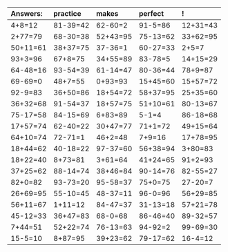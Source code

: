 | Answers: | practice | makes | perfect | ! |
| :--- | :--- | :--- | :--- | :--- |
| 4+8=12 | 81-39=42 | 62-60=2 | 91-5=86 | 12+31=43 | 
| 2+77=79 | 68-30=38 | 52+43=95 | 75-13=62 | 33+62=95 | 
| 50+11=61 | 38+37=75 | 37-36=1 | 60-27=33 | 2+5=7 | 
| 93+3=96 | 67+8=75 | 34+55=89 | 83-78=5 | 14+15=29 | 
| 64-48=16 | 93-54=39 | 61-14=47 | 80-36=44 | 78+9=87 | 
| 69-69=0 | 48+7=55 | 0+93=93 | 15+45=60 | 15+57=72 | 
| 92-9=83 | 36+50=86 | 18+54=72 | 58+37=95 | 25+35=60 | 
| 36+32=68 | 91-54=37 | 18+57=75 | 51+10=61 | 80-13=67 | 
| 75-17=58 | 84-15=69 | 6+83=89 | 5-1=4 | 86-18=68 | 
| 17+57=74 | 62-40=22 | 30+47=77 | 71+1=72 | 49+15=64 | 
| 64+10=74 | 72-71=1 | 46+2=48 | 7+9=16 | 17+78=95 | 
| 18+44=62 | 40-18=22 | 97-37=60 | 56+38=94 | 3+80=83 | 
| 18+22=40 | 8+73=81 | 3+61=64 | 41+24=65 | 91+2=93 | 
| 37+25=62 | 88-14=74 | 38+46=84 | 90-14=76 | 82-55=27 | 
| 82+0=82 | 93-73=20 | 95-58=37 | 75+0=75 | 27-20=7 | 
| 26+69=95 | 55-10=45 | 48-37=11 | 96-0=96 | 56+29=85 | 
| 56+11=67 | 1+11=12 | 84-47=37 | 31-13=18 | 57+21=78 | 
| 45-12=33 | 36+47=83 | 68-0=68 | 86-46=40 | 89-32=57 | 
| 7+44=51 | 52+22=74 | 76-13=63 | 94-92=2 | 99-69=30 | 
| 15-5=10 | 8+87=95 | 39+23=62 | 79-17=62 | 16-4=12 | 
